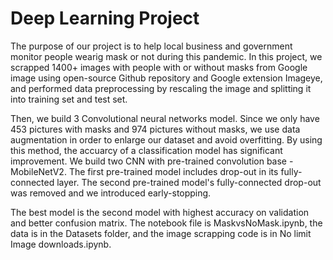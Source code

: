 # Deep Learning Project
The purpose of our project is to help local business and government monitor people wearig mask or not during this pandemic.
In this project, we scrapped 1400+ images with people with or without masks from Google image using open-source Github repository and Google extension Imageye,
and performed data preprocessing by rescaling the image and splitting it into training set and test set. 

Then, we build 3 Convolutional neural networks model. 
Since we only have 453 pictures with masks and 974 pictures without masks, we use data augmentation in order to enlarge our dataset and avoid overfitting. 
By using this method, the accuarcy of a classification model has significant improvement. We build two CNN with pre-trained convolution base - MobileNetV2. 
The first pre-trained model includes drop-out in its fully-connected layer. The second pre-trained model's fully-connected drop-out was removed and we introduced early-stopping.


The best model is the second model with highest accuracy on validation and better confusion matrix.
The notebook file is MaskvsNoMask.ipynb, the data is in the Datasets folder, and the image scrapping code is in No limit Image downloads.ipynb.
